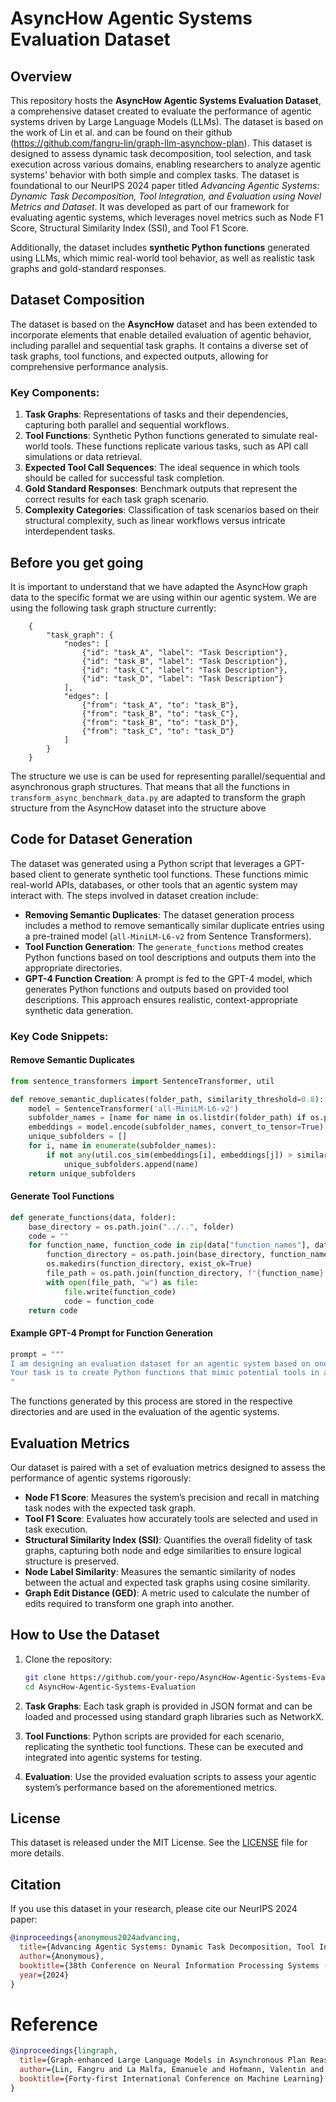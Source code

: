 
# AsyncHow Agentic Systems Evaluation Dataset

## Overview

This repository hosts the **AsyncHow Agentic Systems Evaluation Dataset**, a comprehensive dataset created to evaluate the performance of agentic systems driven by Large Language Models (LLMs). 
The dataset is based on the work of Lin et al. and can be found on their github (https://github.com/fangru-lin/graph-llm-asynchow-plan).
This dataset is designed to assess dynamic task decomposition, tool selection, and task execution across various domains, enabling researchers to analyze agentic systems' behavior with both simple and complex tasks.
The dataset is foundational to our NeurIPS 2024 paper titled _Advancing Agentic Systems: Dynamic Task Decomposition, Tool Integration, and Evaluation using Novel Metrics and Dataset_. It was developed as part of our framework for evaluating agentic systems, which leverages novel metrics such as Node F1 Score, Structural Similarity Index (SSI), and Tool F1 Score.

Additionally, the dataset includes **synthetic Python functions** generated using LLMs, which mimic real-world tool behavior, as well as realistic task graphs and gold-standard responses.


## Dataset Composition

The dataset is based on the **AsyncHow** dataset and has been extended to incorporate elements that enable detailed evaluation of agentic behavior, including parallel and sequential task graphs. It contains a diverse set of task graphs, tool functions, and expected outputs, allowing for comprehensive performance analysis.

### Key Components:
1. **Task Graphs**: Representations of tasks and their dependencies, capturing both parallel and sequential workflows.
2. **Tool Functions**: Synthetic Python functions generated to simulate real-world tools. These functions replicate various tasks, such as API call simulations or data retrieval.
3. **Expected Tool Call Sequences**: The ideal sequence in which tools should be called for successful task completion.
4. **Gold Standard Responses**: Benchmark outputs that represent the correct results for each task graph scenario.
5. **Complexity Categories**: Classification of task scenarios based on their structural complexity, such as linear workflows versus intricate interdependent tasks.

## Before you get going
It is important to understand that we have adapted the AsyncHow graph data to the specific format we are using within our agentic system. 
We are using the following task graph structure currently:

        {
            "task_graph": {
                "nodes": [
                    {"id": "task_A", "label": "Task Description"},
                    {"id": "task_B", "label": "Task Description"},
                    {"id": "task_C", "label": "Task Description"},
                    {"id": "task_D", "label": "Task Description"}
                ],
                "edges": [
                    {"from": "task_A", "to": "task_B"},
                    {"from": "task_B", "to": "task_C"},
                    {"from": "task_B", "to": "task_D"},
                    {"from": "task_C", "to": "task_D"}
                ]
            }
        }

The structure we use is can be used for representing  parallel/sequential and asynchronous graph structures.
That means that all the functions in `transform_async_benchmark_data.py` are adapted to transform the graph structure from 
the AsyncHow dataset into the structure above


## Code for Dataset Generation

The dataset was generated using a Python script that leverages a GPT-based client to generate synthetic tool functions. These functions mimic real-world APIs, databases, or other tools that an agentic system may interact with. The steps involved in dataset creation include:

- **Removing Semantic Duplicates**: The dataset generation process includes a method to remove semantically similar duplicate entries using a pre-trained model (`all-MiniLM-L6-v2` from Sentence Transformers).
- **Tool Function Generation**: The `generate_functions` method creates Python functions based on tool descriptions and outputs them into the appropriate directories.
- **GPT-4 Function Creation**: A prompt is fed to the GPT-4 model, which generates Python functions and outputs based on provided tool descriptions. This approach ensures realistic, context-appropriate synthetic data generation.

### Key Code Snippets:

#### Remove Semantic Duplicates
```python
from sentence_transformers import SentenceTransformer, util

def remove_semantic_duplicates(folder_path, similarity_threshold=0.8):
    model = SentenceTransformer('all-MiniLM-L6-v2')
    subfolder_names = [name for name in os.listdir(folder_path) if os.path.isdir(os.path.join(folder_path, name))]
    embeddings = model.encode(subfolder_names, convert_to_tensor=True)
    unique_subfolders = []
    for i, name in enumerate(subfolder_names):
        if not any(util.cos_sim(embeddings[i], embeddings[j]) > similarity_threshold for j in range(i)):
            unique_subfolders.append(name)
    return unique_subfolders
```

#### Generate Tool Functions
```python
def generate_functions(data, folder):
    base_directory = os.path.join("../..", folder)
    code = ""
    for function_name, function_code in zip(data["function_names"], data["functions"]):
        function_directory = os.path.join(base_directory, function_name)
        os.makedirs(function_directory, exist_ok=True)
        file_path = os.path.join(function_directory, f"{function_name}.py")
        with open(file_path, "w") as file:
            file.write(function_code)
            code = function_code
    return code
```

#### Example GPT-4 Prompt for Function Generation
```python
prompt = """
I am designing an evaluation dataset for an agentic system based on one or more Large Language Models (LLMs). 
Your task is to create Python functions that mimic potential tools in an agentic system...
"
```

The functions generated by this process are stored in the respective directories and are used in the evaluation of the agentic systems.

## Evaluation Metrics

Our dataset is paired with a set of evaluation metrics designed to assess the performance of agentic systems rigorously:

- **Node F1 Score**: Measures the system’s precision and recall in matching task nodes with the expected task graph.
- **Tool F1 Score**: Evaluates how accurately tools are selected and used in task execution.
- **Structural Similarity Index (SSI)**: Quantifies the overall fidelity of task graphs, capturing both node and edge similarities to ensure logical structure is preserved.
- **Node Label Similarity**: Measures the semantic similarity of nodes between the actual and expected task graphs using cosine similarity.
- **Graph Edit Distance (GED)**: A metric used to calculate the number of edits required to transform one graph into another.

## How to Use the Dataset

1. Clone the repository:
   ```bash
   git clone https://github.com/your-repo/AsyncHow-Agentic-Systems-Evaluation.git
   cd AsyncHow-Agentic-Systems-Evaluation
   ```

2. **Task Graphs**: Each task graph is provided in JSON format and can be loaded and processed using standard graph libraries such as NetworkX.
3. **Tool Functions**: Python scripts are provided for each scenario, replicating the synthetic tool functions. These can be executed and integrated into agentic systems for testing.
4. **Evaluation**: Use the provided evaluation scripts to assess your agentic system’s performance based on the aforementioned metrics.

## License

This dataset is released under the MIT License. See the [LICENSE](LICENSE) file for more details.

## Citation

If you use this dataset in your research, please cite our NeurIPS 2024 paper:

```bibtex
@inproceedings{anonymous2024advancing,
  title={Advancing Agentic Systems: Dynamic Task Decomposition, Tool Integration, and Evaluation using Novel Metrics and Dataset},
  author={Anonymous},
  booktitle={38th Conference on Neural Information Processing Systems (NeurIPS 2024)},
  year={2024}
}
```

# Reference

```bibtex
@inproceedings{lingraph,
  title={Graph-enhanced Large Language Models in Asynchronous Plan Reasoning},
  author={Lin, Fangru and La Malfa, Emanuele and Hofmann, Valentin and Yang, Elle Michelle and Cohn, Anthony G and Pierrehumbert, Janet B},
  booktitle={Forty-first International Conference on Machine Learning}
}
```